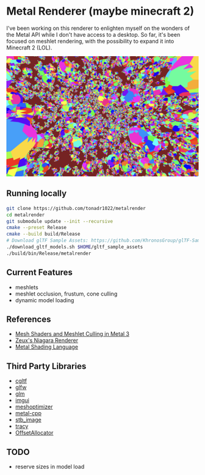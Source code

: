 # Metal Renderer (maybe minecraft 2)

I've been working on this renderer to enlighten myself on the wonders
of the Metal API while I don't have access to a desktop.
So far, it's been focused on meshlet rendering, with the possibility to expand it into Minecraft 2 (LOL).

![Suzanne Meshlets](./screenshots/suzanne_meshlets.png "Suzanne_Meshlets")

## Running locally

```bash
git clone https://github.com/tonadr1022/metalrender
cd metalrender
git submodule update --init --recursive
cmake --preset Release
cmake --build build/Release
# Download glTF Sample Assets: https://github.com/KhronosGroup/glTF-Sample-Assets
./download_gltf_models.sh $HOME/gltf_sample_assets
./build/bin/Release/metalrender
```

## Current Features

- meshlets
- meshlet occlusion, frustum, cone culling
- dynamic model loading

## References

- [Mesh Shaders and Meshlet Culling in Metal 3](https://metalbyexample.com/mesh-shaders/)
- [Zeux's Niagara Renderer](https://github.com/zeux/niagara)
- [Metal Shading Language](https://developer.apple.com/metal/Metal-Shading-Language-Specification.pdf)

## Third Party Libraries

- [cgltf](https://github.com/jkuhlmann/cgltf)
- [glfw](https://github.com/glfw/glfw)
- [glm](https://github.com/g-truc/glm)
- [imgui](https://github.com/ocornut/imgui)
- [meshoptimizer](https://github.com/zeux/meshoptimizer)
- [metal-cpp](https://developer.apple.com/metal/cpp/)
- [stb_image](https://github.com/nothings/stb)
- [tracy](https://github.com:wolfpld/tracy)
- [OffsetAllocator](https://github.com/sebbbi/OffsetAllocator)

## TODO

- reserve sizes in model load
